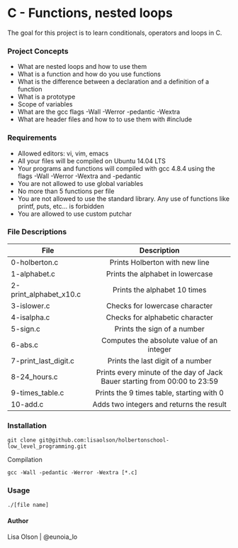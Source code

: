 # C - Functions, nested loops
The goal for this project is to learn conditionals, operators and loops in C.

### Project Concepts
- What are nested loops and how to use them
- What is a function and how do you use functions
- What is the difference between a declaration and a definition of a function
- What is a prototype
- Scope of variables
- What are the gcc flags -Wall -Werror -pedantic -Wextra
- What are header files and how to to use them with #include
 
### Requirements
- Allowed editors: vi, vim, emacs
- All your files will be compiled on Ubuntu 14.04 LTS
- Your programs and functions will compiled with gcc 4.8.4 using the flags -Wall -Werror -Wextra and -pedantic
- You are not allowed to use global variables
- No more than 5 functions per file
- You are not allowed to use the standard library. Any use of functions like printf, puts, etc… is forbidden
- You are allowed to use custom putchar

### File Descriptions
| File | Description |
| ------------- |:-------------:|
| 0-holberton.c | Prints Holberton with new line |
| 1-alphabet.c | Prints the alphabet in lowercase |
| 2-print_alphabet_x10.c | Prints the alphabet 10 times |
| 3-islower.c | Checks for lowercase character |
| 4-isalpha.c | Checks for alphabetic character |
| 5-sign.c | Prints the sign of a number |
| 6-abs.c | Computes the absolute value of an integer |
| 7-print_last_digit.c | Prints the last digit of a number |
| 8-24_hours.c | Prints every minute of the day of Jack Bauer starting from 00:00 to 23:59 |
| 9-times_table.c | Prints the 9 times table, starting with 0 |
| 10-add.c | Adds two integers and returns the result |

### Installation

```git clone git@github.com:lisaolson/holbertonschool-low_level_programming.git```

Compilation

```gcc -Wall -pedantic -Werror -Wextra [*.c]```

### Usage

```./[file name]```

#### Author
Lisa Olson | @eunoia_lo
